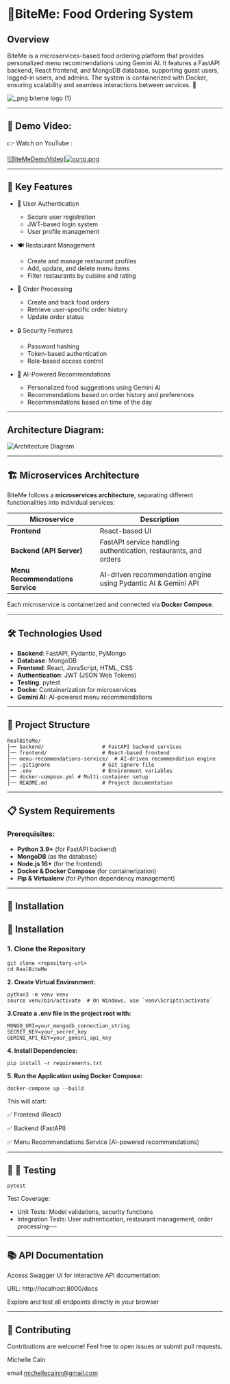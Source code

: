 # 🍔BiteMe: Food Ordering System
## Overview

BiteMe is a microservices-based food ordering platform that provides personalized menu recommendations using Gemini AI. It features a FastAPI backend, React frontend, and MongoDB database, supporting guest users, logged-in users, and admins. The system is containerized with Docker, ensuring scalability and seamless interactions between services. 🚀

![_png biteme logo (1)](https://github.com/user-attachments/assets/f7eed7ed-b51a-4a71-8b0e-5cec53db5d64)


---
## 🎥 Demo Video:

👉 Watch on YouTube :

[![BiteMeDemoVideo]![סרטון.png](../%D7%A1%D7%A8%D7%98%D7%95%D7%9F.png)](https://youtu.be/MCjcXWOxsag)


---

## 🌟 Key Features

- 🔐 User Authentication
  - Secure user registration
  - JWT-based login system
  - User profile management

- 🍽️ Restaurant Management
  - Create and manage restaurant profiles
  - Add, update, and delete menu items
  - Filter restaurants by cuisine and rating

- 🛒 Order Processing
  - Create and track food orders
  - Retrieve user-specific order history
  - Update order status

- 🔒 Security Features
  - Password hashing
  - Token-based authentication
  - Role-based access control
    
- 🧠 AI-Powered Recommendations
  - Personalized food suggestions using Gemini AI
  - Recommendations based on order history and preferences
  - Recommendations based on time of the day

---
## Architecture Diagram:
![Architecture Diagram](https://github.com/user-attachments/assets/67ad1f0f-819a-4b61-b08d-9af41ec1990e)

---

## 🏗️ Microservices Architecture

BiteMe follows a **microservices architecture**, separating different functionalities into individual services:

| Microservice                 | Description |
|------------------------------|-------------|
| **Frontend**                 | React-based UI |
| **Backend (API Server)**     | FastAPI service handling authentication, restaurants, and orders |
| **Menu Recommendations Service** | AI-driven recommendation engine using Pydantic AI & Gemini API |

Each microservice is containerized and connected via **Docker Compose**.

---

## 🛠️ Technologies Used

- **Backend**: FastAPI, Pydantic, PyMongo
- **Database**: MongoDB
- **Frontend**: React, JavaScript, HTML, CSS
- **Authentication**: JWT (JSON Web Tokens)
- **Testing**: pytest
- **Docke**: Containerization for microservices
- **Gemini AI**: AI-powered menu recommendations

---

## 📂 Project Structure

```plaintext
RealBiteMe/
│── backend/                   # FastAPI backend services
│── frontend/                  # React-based frontend 
│── menu-recommendations-service/  # AI-driven recommendation engine
│── .gitignore                 # Git ignore file
│── .env                       # Environment variables
│── docker-compose.yml # Multi-container setup
│── README.md                  # Project documentation

```

---
## 📋 System Requirements

### Prerequisites:
- **Python 3.9+** (for FastAPI backend)
- **MongoDB** (as the database)
- **Node.js 16+** (for the frontend)
- **Docker & Docker Compose** (for containerization)
- **Pip & Virtualenv** (for Python dependency management)
  
---

## **👄 Installation**
## 🔧 Installation

### 1. Clone the Repository
```
git clone <repository-url>
cd RealBiteMe
```

**2. Create Virtual Environment:**
```
python3 -m venv venv
source venv/bin/activate  # On Windows, use `venv\Scripts\activate`
 ```
**3.Create a .env file in the project root with:**
 ```
MONGO_URI=your_mongodb_connection_string
SECRET_KEY=your_secret_key
GEMINI_API_KEY=your_gemini_api_key
 ```


**4. Install Dependencies:**
   ```
pip install -r requirements.txt
 ```


**5. Run the Application using Docker Compose:**
```
docker-compose up --build

```
This will start: 

✅ Frontend (React)

✅ Backend (FastAPI)

✅ Menu Recommendations Service (AI-powered recommendations)

---

## **🧬 🧪 Testing**

```
pytest
```
Test Coverage:

- Unit Tests: Model validations, security functions
- Integration Tests: User authentication, restaurant management, order processing---


---
## 📚 API Documentation

Access Swagger UI for interactive API documentation:

URL: http://localhost:8000/docs

Explore and test all endpoints directly in your browser


---

## 🙌 Contributing

Contributions are welcome! Feel free to open issues or submit pull requests.

Michelle Cain

email:michellecainn@gmail.com

